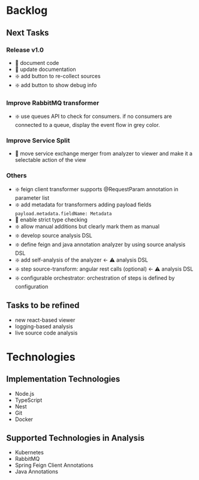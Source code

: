 # Backlog

## Next Tasks

### Release v1.0

- 🔷 document code
- 🔷 update documentation
- ️❇️ add button to re-collect sources
- ️❇️ add button to show debug info

### Improve RabbitMQ transformer

- ️❇️ use queues API to check for consumers. if no consumers are connected to a queue, display the event flow in grey color.

### Improve Service Split

- ️🔷 move service exchange merger from analyzer to viewer and make it a selectable action of the view

### Others

- ❇️ feign client transformer supports @RequestParam annotation in parameter list
- ❇️ add metadata for transformers adding payload fields `payload.metadata.fieldName: Metadata`
- 🔷 enable strict type checking
- ️❇️ allow manual additions but clearly mark them as manual
- ️❇️ develop source analysis DSL
- ️❇️ define feign and java annotation analyzer by using source analysis DSL
- ️❇️ add self-analysis of the analyzer <- ⚠️ analysis DSL
- ❇️ step source-transform: angular rest calls (optional) <- ⚠️ analysis DSL
- ❇️ configurable orchestrator: orchestration of steps is defined by configuration

## Tasks to be refined

- new react-based viewer
- logging-based analysis
- live source code analysis

# Technologies

## Implementation Technologies

- Node.js
- TypeScript
- Nest
- Git
- Docker

## Supported Technologies in Analysis

- Kubernetes
- RabbitMQ
- Spring Feign Client Annotations
- Java Annotations
